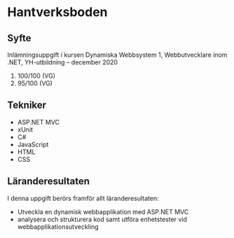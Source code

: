 # Hantverksboden
## Syfte
Inlämningsuppgift i kursen Dynamiska Webbsystem 1, Webbutvecklare inom .NET, YH-utbildning – december 2020
1. 100/100 (VG)
2. 95/100 (VG)
## Tekniker
* ASP.NET MVC
* xUnit
* C#
* JavaScript
* HTML
* CSS
## Läranderesultaten
I denna uppgift berörs framför allt läranderesultaten:
* Utveckla en dynamisk webbapplikation med ASP.NET MVC
* analysera och strukturera kod samt utföra enhetstester vid webbapplikationsutveckling 

